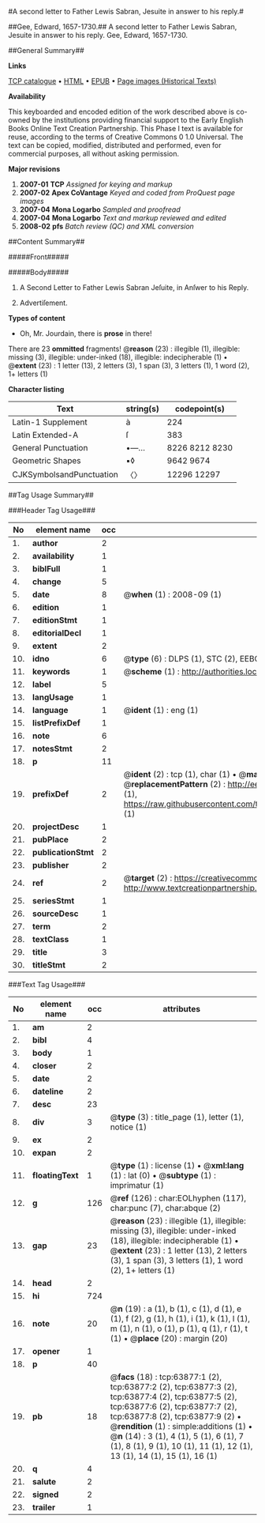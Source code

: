 #A second letter to Father Lewis Sabran, Jesuite in answer to his reply.#

##Gee, Edward, 1657-1730.##
A second letter to Father Lewis Sabran, Jesuite in answer to his reply.
Gee, Edward, 1657-1730.

##General Summary##

**Links**

[TCP catalogue](http://www.ota.ox.ac.uk/tcp/)  • 
[HTML](http://tei.it.ox.ac.uk/tcp/Texts-HTML/free/A42/A42576.html)  • 
[EPUB](http://tei.it.ox.ac.uk/tcp/Texts-EPUB/free/A42/A42576.epub) • 
[Page images (Historical Texts)](https://data.historicaltexts.jisc.ac.uk/view?pubId=eebo-12590129e&pageId=eebo-12590129e-63877-1)

**Availability**

This keyboarded and encoded edition of the
	       work described above is co-owned by the institutions
	       providing financial support to the Early English Books
	       Online Text Creation Partnership. This Phase I text is
	       available for reuse, according to the terms of Creative
	       Commons 0 1.0 Universal. The text can be copied,
	       modified, distributed and performed, even for
	       commercial purposes, all without asking permission.

**Major revisions**

1. __2007-01__ __TCP__ *Assigned for keying and markup*
1. __2007-02__ __Apex CoVantage__ *Keyed and coded from ProQuest page images*
1. __2007-04__ __Mona Logarbo__ *Sampled and proofread*
1. __2007-04__ __Mona Logarbo__ *Text and markup reviewed and edited*
1. __2008-02__ __pfs__ *Batch review (QC) and XML conversion*

##Content Summary##

#####Front#####

#####Body#####

1. A Second Letter to Father Lewis Sabran Jeſuite, in Anſwer to his Reply.

1. Advertiſement.

**Types of content**

  * Oh, Mr. Jourdain, there is **prose** in there!

There are 23 **ommitted** fragments! 
 @__reason__ (23) : illegible (1), illegible: missing (3), illegible: under-inked (18), illegible: indecipherable (1)  •  @__extent__ (23) : 1 letter (13), 2 letters (3), 1 span (3), 3 letters (1), 1 word (2), 1+ letters (1)

**Character listing**


|Text|string(s)|codepoint(s)|
|---|---|---|
|Latin-1 Supplement|à|224|
|Latin Extended-A|ſ|383|
|General Punctuation|•—…|8226 8212 8230|
|Geometric Shapes|▪◊|9642 9674|
|CJKSymbolsandPunctuation|〈〉|12296 12297|

##Tag Usage Summary##

###Header Tag Usage###

|No|element name|occ|attributes|
|---|---|---|---|
|1.|__author__|2||
|2.|__availability__|1||
|3.|__biblFull__|1||
|4.|__change__|5||
|5.|__date__|8| @__when__ (1) : 2008-09 (1)|
|6.|__edition__|1||
|7.|__editionStmt__|1||
|8.|__editorialDecl__|1||
|9.|__extent__|2||
|10.|__idno__|6| @__type__ (6) : DLPS (1), STC (2), EEBO-CITATION (1), OCLC (1), VID (1)|
|11.|__keywords__|1| @__scheme__ (1) : http://authorities.loc.gov/ (1)|
|12.|__label__|5||
|13.|__langUsage__|1||
|14.|__language__|1| @__ident__ (1) : eng (1)|
|15.|__listPrefixDef__|1||
|16.|__note__|6||
|17.|__notesStmt__|2||
|18.|__p__|11||
|19.|__prefixDef__|2| @__ident__ (2) : tcp (1), char (1)  •  @__matchPattern__ (2) : ([0-9\-]+):([0-9IVX]+) (1), (.+) (1)  •  @__replacementPattern__ (2) : http://eebo.chadwyck.com/downloadtiff?vid=$1&page=$2 (1), https://raw.githubusercontent.com/textcreationpartnership/Texts/master/tcpchars.xml#$1 (1)|
|20.|__projectDesc__|1||
|21.|__pubPlace__|2||
|22.|__publicationStmt__|2||
|23.|__publisher__|2||
|24.|__ref__|2| @__target__ (2) : https://creativecommons.org/publicdomain/zero/1.0/ (1), http://www.textcreationpartnership.org/docs/. (1)|
|25.|__seriesStmt__|1||
|26.|__sourceDesc__|1||
|27.|__term__|2||
|28.|__textClass__|1||
|29.|__title__|3||
|30.|__titleStmt__|2||


###Text Tag Usage###

|No|element name|occ|attributes|
|---|---|---|---|
|1.|__am__|2||
|2.|__bibl__|4||
|3.|__body__|1||
|4.|__closer__|2||
|5.|__date__|2||
|6.|__dateline__|2||
|7.|__desc__|23||
|8.|__div__|3| @__type__ (3) : title_page (1), letter (1), notice (1)|
|9.|__ex__|2||
|10.|__expan__|2||
|11.|__floatingText__|1| @__type__ (1) : license (1)  •  @__xml:lang__ (1) : lat (0)  •  @__subtype__ (1) : imprimatur (1)|
|12.|__g__|126| @__ref__ (126) : char:EOLhyphen (117), char:punc (7), char:abque (2)|
|13.|__gap__|23| @__reason__ (23) : illegible (1), illegible: missing (3), illegible: under-inked (18), illegible: indecipherable (1)  •  @__extent__ (23) : 1 letter (13), 2 letters (3), 1 span (3), 3 letters (1), 1 word (2), 1+ letters (1)|
|14.|__head__|2||
|15.|__hi__|724||
|16.|__note__|20| @__n__ (19) : a (1), b (1), c (1), d (1), e (1), f (2), g (1), h (1), i (1), k (1), l (1), m (1), n (1), o (1), p (1), q (1), r (1), t (1)  •  @__place__ (20) : margin (20)|
|17.|__opener__|1||
|18.|__p__|40||
|19.|__pb__|18| @__facs__ (18) : tcp:63877:1 (2), tcp:63877:2 (2), tcp:63877:3 (2), tcp:63877:4 (2), tcp:63877:5 (2), tcp:63877:6 (2), tcp:63877:7 (2), tcp:63877:8 (2), tcp:63877:9 (2)  •  @__rendition__ (1) : simple:additions (1)  •  @__n__ (14) : 3 (1), 4 (1), 5 (1), 6 (1), 7 (1), 8 (1), 9 (1), 10 (1), 11 (1), 12 (1), 13 (1), 14 (1), 15 (1), 16 (1)|
|20.|__q__|4||
|21.|__salute__|2||
|22.|__signed__|2||
|23.|__trailer__|1||
